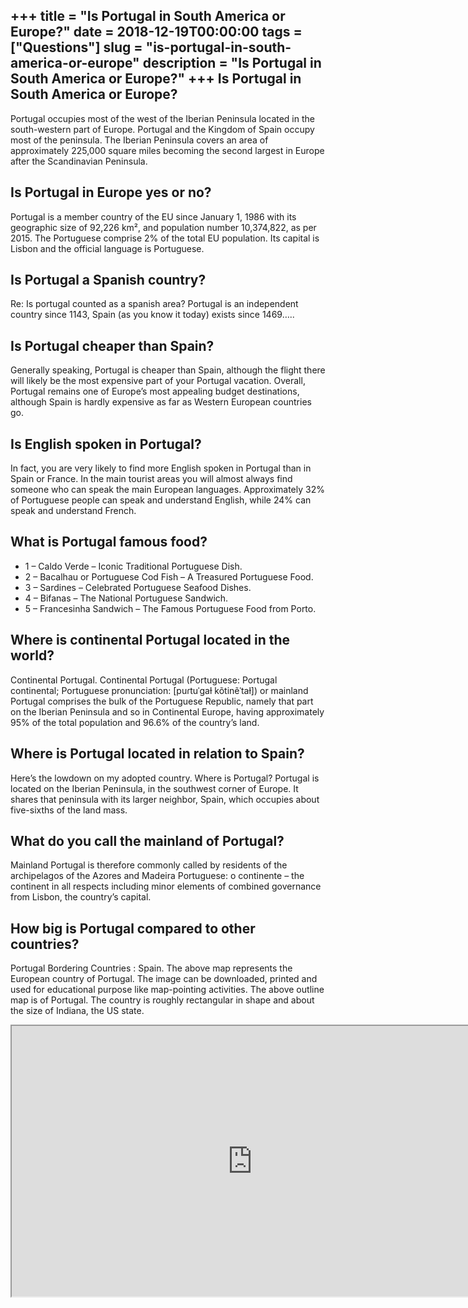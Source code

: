 +++
title = "Is Portugal in South America or Europe?"
date = 2018-12-19T00:00:00
tags = ["Questions"]
slug = "is-portugal-in-south-america-or-europe"
description = "Is Portugal in South America or Europe?"
+++
Is Portugal in South America or Europe?
---------------------------------------

Portugal occupies most of the west of the Iberian Peninsula located in the south-western part of Europe. Portugal and the Kingdom of Spain occupy most of the peninsula. The Iberian Peninsula covers an area of approximately 225,000 square miles becoming the second largest in Europe after the Scandinavian Peninsula.

Is Portugal in Europe yes or no?
--------------------------------

Portugal is a member country of the EU since January 1, 1986 with its geographic size of 92,226 km², and population number 10,374,822, as per 2015. The Portuguese comprise 2% of the total EU population. Its capital is Lisbon and the official language is Portuguese.

Is Portugal a Spanish country?
------------------------------

Re: Is portugal counted as a spanish area? Portugal is an independent country since 1143, Spain (as you know it today) exists since 1469…..

Is Portugal cheaper than Spain?
-------------------------------

Generally speaking, Portugal is cheaper than Spain, although the flight there will likely be the most expensive part of your Portugal vacation. Overall, Portugal remains one of Europe’s most appealing budget destinations, although Spain is hardly expensive as far as Western European countries go.

Is English spoken in Portugal?
------------------------------

In fact, you are very likely to find more English spoken in Portugal than in Spain or France. In the main tourist areas you will almost always find someone who can speak the main European languages. Approximately 32% of Portuguese people can speak and understand English, while 24% can speak and understand French.

What is Portugal famous food?
-----------------------------

- 1 – Caldo Verde – Iconic Traditional Portuguese Dish.
- 2 – Bacalhau or Portuguese Cod Fish – A Treasured Portuguese Food.
- 3 – Sardines – Celebrated Portuguese Seafood Dishes.
- 4 – Bifanas – The National Portuguese Sandwich.
- 5 – Francesinha Sandwich – The Famous Portuguese Food from Porto.

Where is continental Portugal located in the world?
---------------------------------------------------

Continental Portugal. Continental Portugal (Portuguese: Portugal continental; Portuguese pronunciation: \[puɾtuˈgaɫ kõtinẽˈtaɫ\]) or mainland Portugal comprises the bulk of the Portuguese Republic, namely that part on the Iberian Peninsula and so in Continental Europe, having approximately 95% of the total population and 96.6% of the country’s land.

Where is Portugal located in relation to Spain?
-----------------------------------------------

Here’s the lowdown on my adopted country. Where is Portugal? Portugal is located on the Iberian Peninsula, in the southwest corner of Europe. It shares that peninsula with its larger neighbor, Spain, which occupies about five-sixths of the land mass.

What do you call the mainland of Portugal?
------------------------------------------

Mainland Portugal is therefore commonly called by residents of the archipelagos of the Azores and Madeira Portuguese: o continente – the continent in all respects including minor elements of combined governance from Lisbon, the country’s capital.

How big is Portugal compared to other countries?
------------------------------------------------

Portugal Bordering Countries : Spain. The above map represents the European country of Portugal. The image can be downloaded, printed and used for educational purpose like map-pointing activities. The above outline map is of Portugal. The country is roughly rectangular in shape and about the size of Indiana, the US state.

<iframe allow="accelerometer; autoplay; clipboard-write; encrypted-media; gyroscope; picture-in-picture" allowfullscreen="" class="__youtube_prefs__  epyt-is-override  no-lazyload" data-no-lazy="1" data-origheight="433" data-origwidth="770" data-skipgform_ajax_framebjll="" height="433" id="_ytid_38480" loading="lazy" src="https://www.youtube.com/embed/dNkJk_txx2g?enablejsapi=1&autoplay=0&cc_load_policy=0&cc_lang_pref=&iv_load_policy=1&loop=0&modestbranding=0&rel=1&fs=1&playsinline=0&autohide=2&theme=dark&color=red&controls=1&" title="YouTube player" width="770"></iframe>